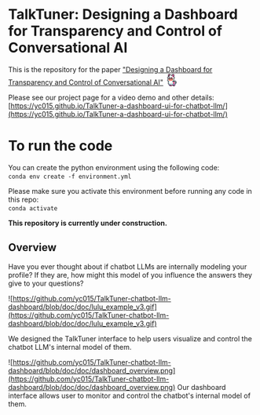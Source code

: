 # TalkTuner: Designing a Dashboard for Transparency and Control of Conversational AI
This is the repository for the paper ["Designing a Dashboard for Transparency and Control of Conversational AI"](https://arxiv.org/abs/2406.07882) <img src="https://github.com/yc015/TalkTuner-chatbot-llm-dashboard/blob/doc/doc/walking_lulu.gif" style="width: 26px; display: inline-block; vertical-align: bottom;"/>

Please see our project page for a video demo and other details: [https://yc015.github.io/TalkTuner-a-dashboard-ui-for-chatbot-llm/](https://yc015.github.io/TalkTuner-a-dashboard-ui-for-chatbot-llm/)

# To run the code
You can create the python environment using the following code:  
`conda env create -f environment.yml`

Please make sure you activate this environment before running any code in this repo:  
`conda activate `

**This repository is currently under construction.**

## Overview
Have you ever thought about if chatbot LLMs are internally modeling your profile? If they are, how might this model of you influence the answers they give to your questions?

![https://github.com/yc015/TalkTuner-chatbot-llm-dashboard/blob/doc/doc/lulu_example_v3.gif](https://github.com/yc015/TalkTuner-chatbot-llm-dashboard/blob/doc/doc/lulu_example_v3.gif)

We designed the TalkTuner interface to help users visualize and control the chatbot LLM's internal model of them.

![https://github.com/yc015/TalkTuner-chatbot-llm-dashboard/blob/doc/doc/dashboard_overview.png](https://github.com/yc015/TalkTuner-chatbot-llm-dashboard/blob/doc/doc/dashboard_overview.png)
Our dashboard interface allows user to monitor and control the chatbot's internal model of them.

